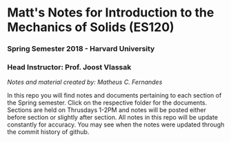 # Matt's Notes for Introduction to the Mechanics of Solids (ES120) 
### Spring Semester 2018 - Harvard University 
### Head Instructor: Prof. Joost Vlassak
*Notes and material created by: Matheus C. Fernandes*

In this repo you will find notes and documents pertaining to each section of the Spring semester. Click on the respective folder for the documents. Sections are held on Thrusdays 1-2PM and notes will be posted either before section or slightly after section. All notes in this repo will be update constantly for accuracy. You may see when the notes were updated through the commit history of github.
